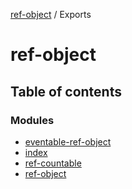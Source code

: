 [ref-object](README.md) / Exports

# ref-object

## Table of contents

### Modules

- [eventable-ref-object](modules/eventable_ref_object.md)
- [index](modules/index.md)
- [ref-countable](modules/ref_countable.md)
- [ref-object](modules/ref_object.md)

